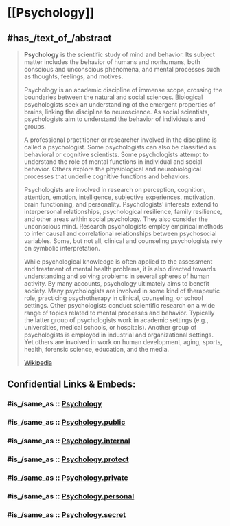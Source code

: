 
# [[Psychology]]


## #has_/text_of_/abstract 

> **Psychology** is the scientific study of mind and behavior. 
> Its subject matter includes the behavior of humans and nonhumans, 
> both conscious and unconscious phenomena, 
> and mental processes such as thoughts, feelings, and motives. 
> 
> Psychology is an academic discipline of immense scope, 
> crossing the boundaries between the natural and social sciences. 
> Biological psychologists seek an understanding of the emergent properties of brains, 
> linking the discipline to neuroscience. 
> As social scientists, psychologists aim to understand the behavior of individuals and groups.
>
> A professional practitioner or researcher involved in the discipline is called a psychologist. Some psychologists can also be classified as behavioral or cognitive scientists. Some psychologists attempt to understand the role of mental functions in individual and social behavior. Others explore the physiological and neurobiological processes that underlie cognitive functions and behaviors.
>
> Psychologists are involved in research on perception, cognition, attention, emotion, intelligence, subjective experiences, motivation, brain functioning, and personality. Psychologists' interests extend to interpersonal relationships, psychological resilience, family resilience, and other areas within social psychology. They also consider the unconscious mind. Research psychologists employ empirical methods to infer causal and correlational relationships between psychosocial variables. Some, but not all, clinical and counseling psychologists rely on symbolic interpretation.
>
> While psychological knowledge is often applied to the assessment and treatment of mental health problems, it is also directed towards understanding and solving problems in several spheres of human activity. By many accounts, psychology ultimately aims to benefit society. Many psychologists are involved in some kind of therapeutic role, practicing psychotherapy in clinical, counseling, or school settings. Other psychologists conduct scientific research on a wide range of topics related to mental processes and behavior. Typically the latter group of psychologists work in academic settings (e.g., universities, medical schools, or hospitals). Another group of psychologists is employed in industrial and organizational settings. Yet others are involved in work on human development, aging, sports, health, forensic science, education, and the media.
>
> [Wikipedia](https://en.wikipedia.org/wiki/Psychology)


## Confidential Links & Embeds: 

### #is_/same_as :: [Psychology](/_Standards/bio/Psychology.md) 

### #is_/same_as :: [Psychology.public](/_public/bio/Psychology.public.md) 

### #is_/same_as :: [Psychology.internal](/_internal/bio/Psychology.internal.md) 

### #is_/same_as :: [Psychology.protect](/_protect/bio/Psychology.protect.md) 

### #is_/same_as :: [Psychology.private](/_private/bio/Psychology.private.md) 

### #is_/same_as :: [Psychology.personal](/_personal/bio/Psychology.personal.md) 

### #is_/same_as :: [Psychology.secret](/_secret/bio/Psychology.secret.md)

